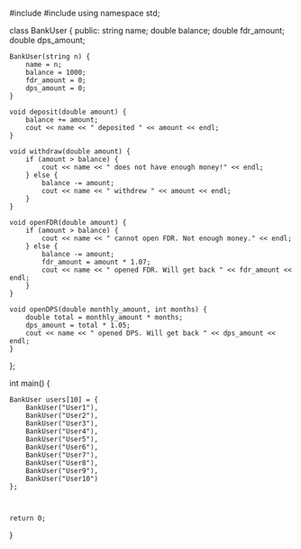 #include <iostream>
#include <string>
using namespace std;

class BankUser {
public:
    string name;
    double balance;
    double fdr_amount;
    double dps_amount;

    BankUser(string n) {
        name = n;
        balance = 1000; 
        fdr_amount = 0;
        dps_amount = 0;
    }

    void deposit(double amount) {
        balance += amount;
        cout << name << " deposited " << amount << endl;
    }

    void withdraw(double amount) {
        if (amount > balance) {
            cout << name << " does not have enough money!" << endl;
        } else {
            balance -= amount;
            cout << name << " withdrew " << amount << endl;
        }
    }

    void openFDR(double amount) {
        if (amount > balance) {
            cout << name << " cannot open FDR. Not enough money." << endl;
        } else {
            balance -= amount;
            fdr_amount = amount * 1.07; 
            cout << name << " opened FDR. Will get back " << fdr_amount << endl;
        }
    }

    void openDPS(double monthly_amount, int months) {
        double total = monthly_amount * months;
        dps_amount = total * 1.05; 
        cout << name << " opened DPS. Will get back " << dps_amount << endl;
    }
};

int main() {
    
    BankUser users[10] = {
        BankUser("User1"),
        BankUser("User2"),
        BankUser("User3"),
        BankUser("User4"),
        BankUser("User5"),
        BankUser("User6"),
        BankUser("User7"),
        BankUser("User8"),
        BankUser("User9"),
        BankUser("User10")
    };

   

    return 0;
}
